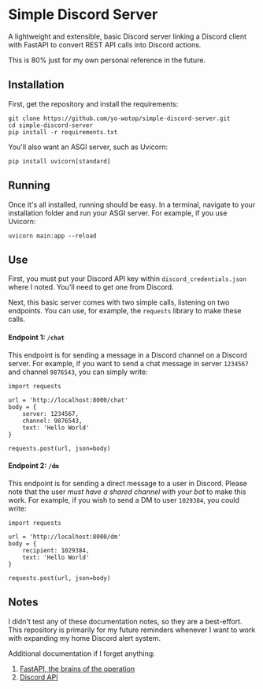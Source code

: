 # Simple Discord Server

A lightweight and extensible, basic Discord server linking a Discord client with FastAPI to convert REST API calls into Discord actions. 

This is 80% just for my own personal reference in the future.

## Installation

First, get the repository and install the requirements: 

```
git clone https://github.com/yo-wotop/simple-discord-server.git
cd simple-discord-server
pip install -r requirements.txt
```

You'll also want an ASGI server, such as Uvicorn:  

```
pip install uvicorn[standard]
```

## Running

Once it's all installed, running should be easy. In a terminal, navigate to your installation folder and run your ASGI server. For example, if you use Uvicorn:

```
uvicorn main:app --reload
```

## Use

First, you must put your Discord API key within `discord_credentials.json` where I noted. You'll need to get one from Discord.

Next, this basic server comes with two simple calls, listening on two endpoints. You can use, for example, the `requests` library to make these calls. 

#### Endpoint 1: `/chat`

This endpoint is for sending a message in a Discord channel on a Discord server. For example, if you want to send a chat message in server `1234567` and channel `9876543`, you can simply write: 

```
import requests

url = 'http://localhost:8000/chat'
body = {
    server: 1234567,
    channel: 9876543,
    text: 'Hello World'
}

requests.post(url, json=body)
```

#### Endpoint 2: `/dm`

This endpoint is for sending a direct message to a user in Discord. Please note that the user _must have a shared channel with your bot_ to make this work. For example, if you wish to send a DM to user `1029384`, you could write:   

```
import requests

url = 'http://localhost:8000/dm'
body = {
    recipient: 1029384,
    text: 'Hello World'
}

requests.post(url, json=body)
```

## Notes

I didn't test any of these documentation notes, so they are a best-effort. This repository is primarily for my future reminders whenever I want to work with expanding my home Discord alert system.

Additional documentation if I forget anything:

1. [FastAPI, the brains of the operation](https://fastapi.tiangolo.com/)
2. [Discord API](https://discordpy.readthedocs.io/en/stable/api.html)
